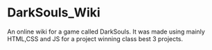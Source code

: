 # DarkSouls_Wiki
An online wiki for a game called DarkSouls. It was made using mainly HTML,CSS and JS for a project winning class best 3 projects.  
